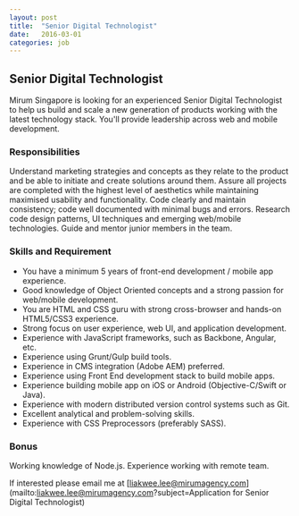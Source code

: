 ```yaml
---
layout: post
title:  "Senior Digital Technologist"
date:   2016-03-01
categories: job
---
```


## Senior Digital Technologist
Mirum Singapore is looking for an experienced Senior Digital Technologist to help us build and scale a new generation of products working with the latest technology stack. You'll provide leadership across web and mobile development.

### Responsibilities

Understand marketing strategies and concepts as they relate to the product and be able to initiate and create solutions around them. Assure all projects are completed with the highest level of aesthetics while maintaining maximised usability and functionality. Code clearly and maintain consistency; code well documented with minimal bugs and errors. Research code design patterns, UI techniques and emerging web/mobile technologies. Guide and mentor junior members in the team.

### Skills and Requirement

* You have a minimum 5 years of front-end development / mobile app experience.
* Good knowledge of Object Oriented concepts and a strong passion for web/mobile development.
* You are HTML and CSS guru with strong cross-browser and hands-on HTML5/CSS3 experience.
* Strong focus on user experience, web UI, and application development.
* Experience with JavaScript frameworks, such as Backbone, Angular, etc.
* Experience using Grunt/Gulp build tools.
* Experience in CMS integration (Adobe AEM) preferred.
* Experience using Front End development stack to build mobile apps.
* Experience building mobile app on iOS or Android (Objective-C/Swift or Java).
* Experience with modern distributed version control systems such as Git.
* Excellent analytical and problem-solving skills.
* Experience with CSS Preprocessors (preferably SASS).

### Bonus
Working knowledge of Node.js.
Experience working with remote team.

If interested please email me at  [liakwee.lee@mirumagency.com](mailto:liakwee.lee@mirumagency.com?subject=Application for Senior Digital Technologist)
